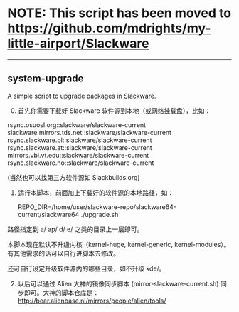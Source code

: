# NOTE: This script has been moved to https://github.com/mdrights/my-little-airport/Slackware  

<hr />

## system-upgrade
A simple script to upgrade packages in Slackware.

0. 首先你需要下载好 Slackware 软件源到本地（或网络挂载盘），比如：  

  rsync.osuosl.org::slackware/slackware-current
  slackware.mirrors.tds.net::slackware/slackware-current
  rsync.slackware.pl::slackware/slackware-current
  rsync.slackware.at::slackware/slackware-current
  mirrors.vbi.vt.edu::slackware/slackware-current
  rsync.slackware.no::slackware/slackware-current

(当然也可以找第三方软件源如 Slackbuilds.org)   

1. 运行本脚本，前面加上下载好的软件源的本地路径，如：

	REPO_DIR=/home/user/slackware-repo/slackware64-current/slackware64 ./upgrade.sh

路径指定到 a/ ap/ d/ e/ 之类的目录上一层即可。   

本脚本现在默认不升级内核（kernel-huge, kernel-generic, kernel-modules）。有其他需求的话可以自行进脚本去修改。  

还可自行设定升级软件源内的哪些目录，如不升级 kde/。


2. 以后可以通过 Alien 大神的镜像同步脚本 (mirror-slackware-current.sh) 同步即可。大神的脚本仓库是：http://bear.alienbase.nl/mirrors/people/alien/tools/
